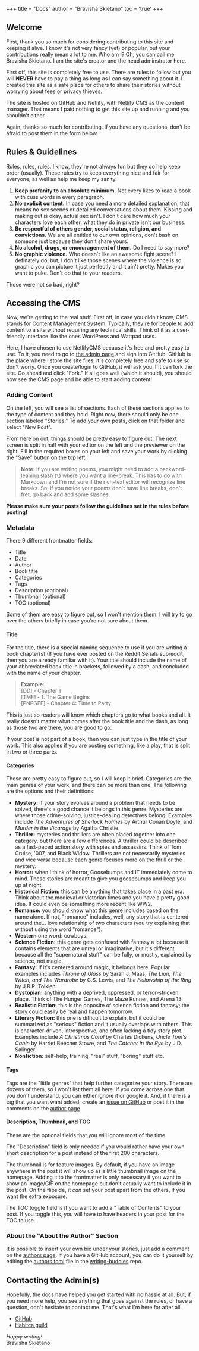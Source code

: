 +++
title = "Docs"
author = "Bravisha Skietano"
toc = 'true'
+++

## Welcome

First, thank you so much for considering contributing to this site and keeping it alive. I know it's not very fancy (yet) or popular, but your contributions really mean a lot to me. Who am I? Oh, you can call me Bravisha Skietano. I am the site's creator and the head adminstrator here.

First off, this site is completely free to use. There are rules to follow but you will **NEVER** have to pay a thing as long as I can say something about it. I created this site as a safe place for others to share their stories without worrying about fees or privacy thieves.

The site is hosted on GitHub and Netlify, with Netlify CMS as the content manager. That means I paid nothing to get this site up and running and you shouldn't either.

Again, thanks so much for contributing. If you have any questions, don't be afraid to post them in the form below.

## Rules & Guidelines

Rules, rules, rules. I know, they're not always fun but they do help keep order (usually). These rules try to keep everything nice and fair for everyone, as well as help me keep my sanity.

1. **Keep profanity to an absolute minimum.** Not every likes to read a book with cuss words in every paragraph.
2. **No explicit content.** In case you need a more detailed explanation, that means no sex scenes or detailed conversations about them. Kissing and making out is okay, actual sex isn't. I don't care how much your characters love each other, what they do in private isn't our business.
3. **Be respectful of others gender, social status, religion, and convictions.** We are all entitled to our own opinions, don't bash on someone just because they don't share yours.
4. **No alcohol, drugs, or encouragement of them.** Do I need to say more?
5. **No graphic violence.** Who doesn't like an awesome fight scene? I definately do; but, I don't like those scenes where the violence is so graphic you can picture it just perfectly and it ain't pretty. Makes you want to puke. Don't do that to your readers.

Those were not so bad, right?

## Accessing the CMS

Now, we're getting to the real stuff. First off, in case you didn't know, CMS stands for Content Management System. Typically, they're for people to add content to a site without requiring any technical skills. Think of it as a user-friendly interface like the ones WordPress and Wattpad uses.

Here, I have chosen to use NetlifyCMS because it's free and pretty easy to use. To it, you need to go to [the admin page](/admin/) and sign into GitHub. GitHub is the place where I store the site files, it's completely free and safe to use so don't worry. Once you create/login to GitHub, it will ask you if it can fork the site. Go ahead and click "Fork." If all goes well (which it should), you should now see the CMS page and be able to start adding content!

### Adding Content

On the left, you will see a list of sections. Each of these sections applies to the type of content and they hold. Right now, there should only be one section labeled "Stories." To add your own posts, click on that folder and select "New Post".

From here on out, things should be pretty easy to figure out. The next screen is split in half with your editor on the left and the previewer on the right. Fill in the required boxes on your left and save your work by clicking the "Save" button on the top left.

> **Note:** If you are writing poems, you might need to add a backword-leaning slash (`\`) where you want a line-break. This has to do with Markdown and I'm not sure if the rich-text editor will recognize line breaks. So, if you notice your poems don't have line breaks, don't fret, go back and add some slashes.

**Please make sure your posts follow the guidelines set in the rules before posting!**

### Metadata

There 9 different frontmatter fields:

* Title
* Date
* Author
* Book title
* Categories
* Tags
* Description (optional)
* Thumbnail (optional)
* TOC (optional)

Some of them are easy to figure out, so I won't mention them. I will try to go over the others briefly in case you're not sure about them.

#### Title

For the title, there is a special naming sequence to use if you are writing a book chapter(s) (If you have ever posted on the Reddit Serials subreddit, then you are already familiar with it). Your title should include the name of your abbreviated book title in brackets, followed by a dash, and concluded with the name of your chapter.

> **Example:**\
> [DD] - Chapter 1\
> [TMF] - 1. The Game Begins\
> [PNPGFF] - Chapter 4: Time to Party

This is just so readers will know which chapters go to what books and all. It really doesn't matter what comes after the book title and the dash, as long as those two are there, you are good to go.

If your post is not part of a book, then you can just type in the title of your work. This also applies if you are posting something, like a play, that is split in two or three parts.

#### Categories

These are pretty easy to figure out, so I will keep it brief. Categories are the main genres of your work, and there can be more than one. The following are the options and their definitions:

* **Mystery:** if your story evolves around a problem that needs to be solved, there's a good chance it belongs in this genre. Mysteries are where those crime-solving, justice-dealing detectives belong. Examples include *The Adventures of Sherlock Holmes* by Arthur Conan Doyle, and *Murder in the Vicarage* by Agatha Christie.
* **Thriller:** mysteries and thrillers are often placed together into one category, but there are a few differences. A thriller could be described as a fast-paced action story with spies and assassins. Think of Tom Cruise, '007, and Black Widow. Thrillers are not necessarily mysteries and vice versa because each genre focuses more on the thrill or the mystery.
* **Horror:** when I think of horror, Goosebumps and IT immediately come to mind. These stories are meant to give you goosebumps and keep you up at night.
* **Historical Fiction:** this can be anything that takes place in a past era. Think about the medieval or victorian times and you have a pretty good idea. It could even be something more recent like WW2.
* **Romance:** you should know what this genre includes based on the name alone. If not, "romance" includes, well, any story that is centered around the... love relationship of two characters (you try explaining that without using the word "romance").
* **Western** one word: cowboys.
* **Science Fiction:** this genre gets confused with fantasy a lot because it contains elements that are unreal or imaginative, but it's different because all the "supernatural stuff" can be fully, or mostly, explained by science, not magic.
* **Fantasy:** if it's centered around magic, it belongs here. Popular examples includes *Throne of Glass* by Sarah J. Maas, *The Lion, The Witch, and The Wardrobe* by C.S. Lewis, and *The Fellowship of the Ring* by J.R.R. Tolkien.
* **Dystopian:** anything with a deprived, oppressed, or terror-stricken place. Think of The Hunger Games, The Maze Runner, and Arena 13.
* **Realistic Fiction:** this is the opposite of science fiction and fantasy; the story could easily be real and happen tomorrow.
* **Literary Fiction:** this one is difficult to explain, but it could be summarized as "serious" fiction and it usually overlaps with others. This is character-driven, introspective, and often lacking a tidy story plot. Examples include *A Christmas Carol* by Charles Dickens, *Uncle Tom's Cabin* by Harriet Beecher Stowe, and *The Catcher in the Rye* by J.D. Salinger.
* **Nonfiction:** self-help, training, "real" stuff, "boring" stuff etc.

#### Tags

Tags are the "little genres" that help further categorize your story. There are dozens of them, so I won't list them all here. If you come across one that you don't understand, you can either ignore it or google it. And, if there is a tag that you want want added, create an [issue on GitHub](https://github.com/Aspiring-Writer/writing-buddies/issues/new) or post it in the comments on the [author page](/authors/)

#### Description, Thumbnail, and TOC

These are the optional fields that you will ignore most of the time.

The "Description" field is only needed if you would rather have your own short description for a post instead of the first 200 characters.

The thumbnail is for feature images. By default, if you have an image anywhere in the post it will show up as a little thumbnail image on the homepage. Adding it to the frontmatter is only necessary if you want to show an image/GIF on the homepage but don't actually want to include it in the post. On the flipside, it _can_ set your post apart from the others, if you want the extra exposure.

The TOC toggle field is if you want to add a "Table of Contents" to your post. If you toggle this, you will have to have headers in your post for the TOC to use.

### About the "About the Author" Section

It is possible to insert your own bio under your stories, just add a comment on the [authors page](/authors/). If you have a GitHub account, you can do it yourself by editing the [authors.toml](https://github.com/Aspiring-Writer/writing-buddies/edit/master/data/authors.toml) file in the [writing-buddies](https://github.com/Aspiring-Writer/writing-buddies) repo.

## Contacting the Admin(s)

Hopefully, the docs have helped you get started with no hassle at all. But, if you need more help, you see anything that goes against the rules, or have a question, don't hesitate to contact me. That's what I'm here for after all.

* [GitHub](https://github.com/Aspiring-Writer/writing-buddies)
* [Habitca guild](https://habitica.com/groups/guild/0b3b0faf-41f0-48e7-8e0f-5e2793658041)

_Happy writing!_\
Bravisha Skietano
